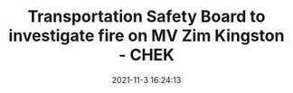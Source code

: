 ---
"title": "Transportation Safety Board to investigate fire on MV Zim Kingston - CHEK"
"date": "2021-11-3 16:24:13"
"feed_name": "GOOGLENEWSMINING"
"feed_website": "https://news.google.com/search?q=mining%2Bincident&hl=en-US&gl=US&ceid=US:en"
"feed_rss": "https://news.google.com/rss/search?q=mining%2Bincident&hl=en-US&gl=US&ceid=US:en"
"link": "https://www.cheknews.ca/transportation-safety-board-to-investigate-fire-on-mv-zim-kingston-906731/"
"source": "{'href': 'https://www.cheknews.ca', 'title': 'CHEK'}"
"file": "_posts/2021-1-1-d08f85233ce2680d9cc8b939ea9acec5309a3b4b.md"
"accident": "1"
"drilling": "0"
"dead": "0"
"injured": "0"
"arrested": "0"
"place": "unknown place"
"where": "unknown site"
"causes": "unknown"
"place_uri": "unknown place"
---